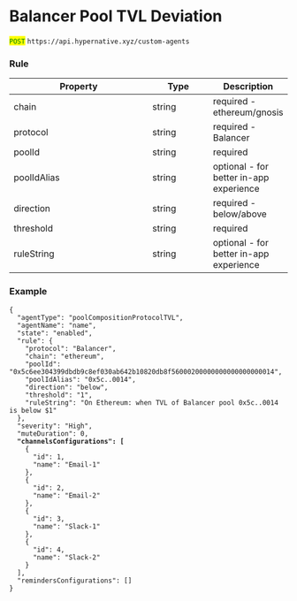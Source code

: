 # Balancer Pool TVL Deviation

<mark style="color:green;">`POST`</mark> `https://api.hypernative.xyz/custom-agents`

### Rule

<table><thead><tr><th width="239">Property</th><th width="95">Type</th><th>Description</th></tr></thead><tbody><tr><td>chain</td><td>string</td><td>required - ethereum/gnosis</td></tr><tr><td>protocol</td><td>string</td><td>required - Balancer</td></tr><tr><td>poolId</td><td>string</td><td>required</td></tr><tr><td>poolIdAlias</td><td>string</td><td>optional - for better in-app experience</td></tr><tr><td>direction</td><td>string</td><td>required - below/above</td></tr><tr><td>threshold</td><td>string</td><td>required</td></tr><tr><td>ruleString</td><td>string</td><td>optional - for better in-app experience</td></tr></tbody></table>

### Example

<pre class="language-json"><code class="lang-json">{
  "agentType": "poolCompositionProtocolTVL",
  "agentName": "name",
  "state": "enabled",
  "rule": {
    "protocol": "Balancer",
    "chain": "ethereum",
    "poolId": "0x5c6ee304399dbdb9c8ef030ab642b10820db8f56000200000000000000000014",
    "poolIdAlias": "0x5c..0014",
    "direction": "below",
    "threshold": "1",
    "ruleString": "On Ethereum: when TVL of Balancer pool 0x5c..0014 is below $1"
  },
  "severity": "High",
  "muteDuration": 0,
<strong>  "channelsConfigurations": [
</strong>    {
      "id": 1,
      "name": "Email-1"
    },
    {
      "id": 2,
      "name": "Email-2"
    },
    {
      "id": 3,
      "name": "Slack-1"
    },
    {
      "id": 4,
      "name": "Slack-2"
    }
  ],
  "remindersConfigurations": []
}
</code></pre>

